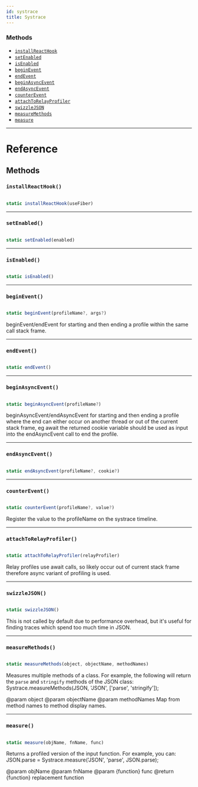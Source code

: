 ```yaml
---
id: systrace
title: Systrace
---
```


### Methods

* [`installReactHook`](../systrace/#installreacthook)
* [`setEnabled`](../systrace/#setenabled)
* [`isEnabled`](../systrace/#isenabled)
* [`beginEvent`](../systrace/#beginevent)
* [`endEvent`](../systrace/#endevent)
* [`beginAsyncEvent`](../systrace/#beginasyncevent)
* [`endAsyncEvent`](../systrace/#endasyncevent)
* [`counterEvent`](../systrace/#counterevent)
* [`attachToRelayProfiler`](../systrace/#attachtorelayprofiler)
* [`swizzleJSON`](../systrace/#swizzlejson)
* [`measureMethods`](../systrace/#measuremethods)
* [`measure`](../systrace/#measure)

---

# Reference

## Methods

### `installReactHook()`


```javascript

static installReactHook(useFiber)

```


---

### `setEnabled()`


```javascript

static setEnabled(enabled)

```


---

### `isEnabled()`


```javascript

static isEnabled()

```


---

### `beginEvent()`


```javascript

static beginEvent(profileName?, args?)

```


beginEvent/endEvent for starting and then ending a profile within the same call stack frame.

---

### `endEvent()`


```javascript

static endEvent()

```


---

### `beginAsyncEvent()`


```javascript

static beginAsyncEvent(profileName?)

```


beginAsyncEvent/endAsyncEvent for starting and then ending a profile where the end can either occur on another thread or out of the current stack frame, eg await the returned cookie variable should be used as input into the endAsyncEvent call to end the profile.

---

### `endAsyncEvent()`


```javascript

static endAsyncEvent(profileName?, cookie?)

```


---

### `counterEvent()`


```javascript

static counterEvent(profileName?, value?)

```


Register the value to the profileName on the systrace timeline.

---

### `attachToRelayProfiler()`


```javascript

static attachToRelayProfiler(relayProfiler)

```


Relay profiles use await calls, so likely occur out of current stack frame therefore async variant of profiling is used.

---

### `swizzleJSON()`


```javascript

static swizzleJSON()

```


This is not called by default due to performance overhead, but it's useful for finding traces which spend too much time in JSON.

---

### `measureMethods()`


```javascript

static measureMethods(object, objectName, methodNames)

```


Measures multiple methods of a class. For example, the following will return the `parse` and `stringify` methods of the JSON class: Systrace.measureMethods(JSON, 'JSON', ['parse', 'stringify']);

@param object @param objectName @param methodNames Map from method names to method display names.

---

### `measure()`


```javascript

static measure(objName, fnName, func)

```


Returns a profiled version of the input function. For example, you can: JSON.parse = Systrace.measure('JSON', 'parse', JSON.parse);

@param objName @param fnName @param {function} func @return {function} replacement function

